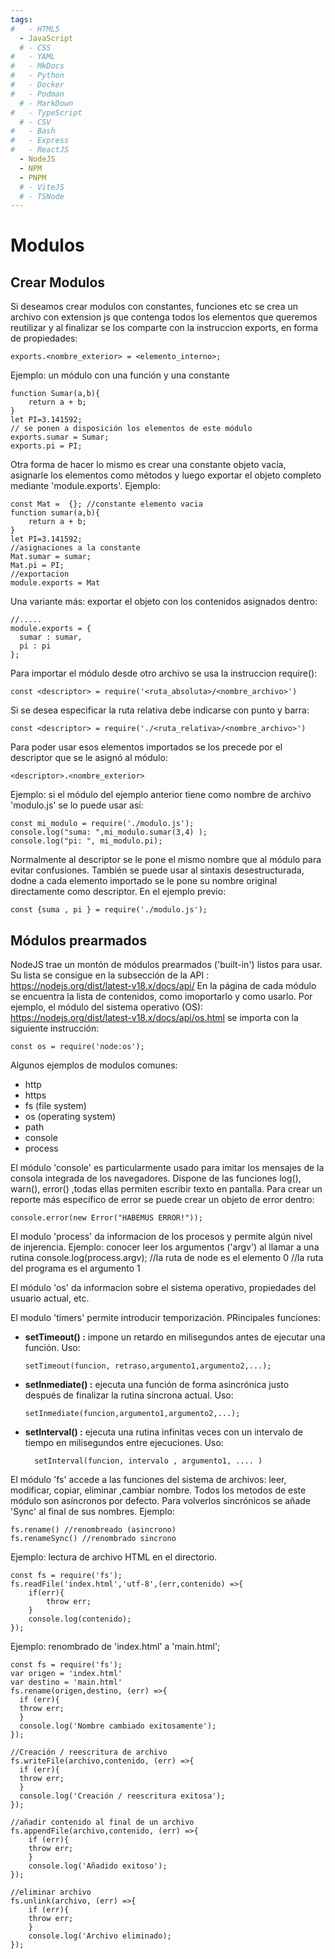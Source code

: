 ```yaml
---
tags:
#   - HTML5
  - JavaScript
  # - CSS
#   - YAML
#   - MkDocs
#   - Python
#   - Docker
#   - Podman
  # - MarkDown
#   - TypeScript
  # - CSV
#   - Bash
#   - Express
#   - ReactJS
  - NodeJS
  - NPM
  - PNPM
  # - ViteJS
  # - TSNode
---
```


# Modulos

## Crear Modulos
Si deseamos crear modulos con constantes, funciones etc se crea un archivo con extension js que contenga todos los elementos que queremos reutilizar y al finalizar se los comparte con la instruccion exports, en forma de propiedades:
```
exports.<nombre_exterior> = <elemento_interno>;
```
Ejemplo: un módulo con una función y una constante
```
function Sumar(a,b){
    return a + b;
}
let PI=3.141592;
// se ponen a disposición los elementos de este módulo
exports.sumar = Sumar;  
exports.pi = PI;
```

Otra forma de hacer lo mismo es crear una constante objeto vacía, asignarle los elementos como métodos y luego exportar el objeto completo mediante 'module.exports'. Ejemplo:
```
const Mat =  {}; //constante elemento vacia
function sumar(a,b){
    return a + b;
}
let PI=3.141592;
//asignaciones a la constante
Mat.sumar = sumar;
Mat.pi = PI;
//exportacion
module.exports = Mat
```
Una variante más: exportar el objeto con los contenidos asignados dentro:
```
//.....
module.exports = {
  sumar : sumar,
  pi : pi
};
```
Para importar el módulo desde otro archivo se usa la instruccion require():
```
const <descriptor> = require('<ruta_absoluta>/<nombre_archivo>')
```
Si se desea especificar la ruta relativa debe indicarse con punto y barra:
```
const <descriptor> = require('./<ruta_relativa>/<nombre_archivo>')
```

Para poder usar esos elementos importados se los precede por el descriptor que se le asignó al módulo:
```
<descriptor>.<nombre_exterior>
```
Ejemplo: si el módulo del ejemplo anterior tiene como nombre de archivo 'modulo.js' se lo puede usar así:
```
const mi_modulo = require('./modulo.js');
console.log("suma: ",mi_modulo.sumar(3,4) );
console.log("pi: ", mi_modulo.pi);
```
Normalmente al descriptor se le pone el mismo nombre que al módulo para evitar confusiones.
También se puede usar al sintaxis desestructurada, dodne a cada elemento importado se le pone su nombre original directamente como descriptor. En el ejemplo previo:
```
const {suma , pi } = require('./modulo.js');
```


## Módulos prearmados


NodeJS trae un montón de módulos prearmados ('built-in') listos para usar. Su lista se consigue en la subsección de la API :
https://nodejs.org/dist/latest-v18.x/docs/api/
En la página de cada módulo se encuentra la lista de contenidos, como imoportarlo y como usarlo. Por ejemplo, el módulo del sistema operativo (OS):
https://nodejs.org/dist/latest-v18.x/docs/api/os.html
se importa con la siguiente instrucción:

    const os = require('node:os');

Algunos ejemplos de modulos comunes:
- http
- https
- fs (file system)
- os (operating system)
- path
- console
- process

El módulo 'console' es particularmente usado para imitar los mensajes de la consola integrada de los navegadores. Dispone de las funciones log(), warn(), error() ,todas ellas permiten escribir texto en pantalla. Para crear un reporte más específico de error se puede crear un objeto de error dentro:
```
console.error(new Error("HABEMUS ERROR!"));
```

El modulo 'process' da informacion de los procesos y permite algún nivel de injerencia.
Ejemplo: conocer leer los argumentos ('argv') al llamar a una rutina 
console.log(process.argv);
//la ruta de node es el elemento 0
//la ruta del programa es el argumento 1

El módulo 'os' da informacion sobre el sistema operativo, propiedades del usuario actual, etc.


El modulo 'timers' permite introducir temporización. PRincipales funciones:
- **setTimeout() :** impone un retardo en milisegundos antes de ejecutar una función. Uso:
  ```
  setTimeout(funcion, retraso,argumento1,argumento2,...);
  ```
- **setInmediate() :** ejecuta una función de forma asincrónica justo después de finalizar la rutina síncrona actual. Uso:
  ```
  setInmediate(funcion,argumento1,argumento2,...);
  ```
- **setInterval() :** ejecuta una rutina infinitas veces con un intervalo de tiempo en milisegundos entre ejecuciones. Uso:
  ```
    setInterval(funcion, intervalo , argumento1, .... )
  ```

El módulo 'fs' accede a las funciones del sistema de archivos: leer, modificar, copiar, eliminar ,cambiar nombre. Todos los metodos de este módulo son asíncronos por defecto. Para volverlos sincrónicos se añade 'Sync' al final de sus nombres. Ejemplo:
```
fs.rename() //renombreado (asincrono)
fs.renameSync() //renombrado sincrono
```
Ejemplo: lectura de archivo HTML en el directorio.
```
const fs = require('fs');
fs.readFile('index.html','utf-8',(err,contenido) =>{
    if(err){
        throw err;
    }
    console.log(contenido);
});
```
Ejemplo: renombrado de 'index.html' a 'main.html';
```
const fs = require('fs');
var origen = 'index.html'
var destino = 'main.html'
fs.rename(origen,destino, (err) =>{
  if (err){
  throw err;
  }
  console.log('Nombre cambiado exitosamente');
});

//Creación / reescritura de archivo
fs.writeFile(archivo,contenido, (err) =>{
  if (err){
  throw err;
  }
  console.log('Creación / reescritura exitosa');
});

//añadir contenido al final de un archivo
fs.appendFile(archivo,contenido, (err) =>{
    if (err){
    throw err;
    }
    console.log('Añadido exitoso');
});

//eliminar archivo
fs.unlink(archivo, (err) =>{
    if (err){
    throw err;
    }
    console.log('Archivo eliminado);
});

```